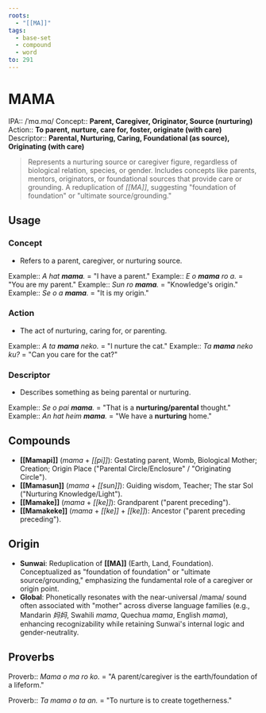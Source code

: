 ```yaml
---
roots:
  - "[[MA]]"
tags:
  - base-set
  - compound
  - word
to: 291
---
```

# MAMA

IPA::				/ˈmɑ.mɑ/
Concept::		**Parent, Caregiver, Originator, Source (nurturing)**
Action::		**To parent, nurture, care for, foster, originate (with care)**
Descriptor::	**Parental, Nurturing, Caring, Foundational (as source), Originating (with care)**

> Represents a nurturing source or caregiver figure, regardless of biological relation, species, or gender. Includes concepts like parents, mentors, originators, or foundational sources that provide care or grounding. A reduplication of *[[MA]]*, suggesting "foundation of foundation" or "ultimate source/grounding."

## Usage

### Concept
*   Refers to a parent, caregiver, or nurturing source.

Example::   *A hat **mama**.* = "I have a parent."
Example::   *E o **mama** ro a.* = "You are my parent."
Example::   *Sun ro **mama**.* = "Knowledge's origin."
Example::   *Se o a **mama**.* = "It is my origin."

### Action
*   The act of nurturing, caring for, or parenting.

Example::   *A ta **mama** neko.* = "I nurture the cat."
Example::   *Ta **mama** neko ku?* = "Can you care for the cat?"

### Descriptor
*   Describes something as being parental or nurturing.

Example::   *Se o pai **mama**.* = "That is a **nurturing/parental** thought."
Example::   *An hat heim **mama**.* = "We have a **nurturing** home."

## Compounds
*   **[[Mamapi]]** (*mama* + *[[pi]]*): Gestating parent, Womb, Biological Mother; Creation; Origin Place ("Parental Circle/Enclosure" / "Originating Circle").
*   **[[Mamasun]]** (*mama* + *[[sun]]*): Guiding wisdom, Teacher; The star Sol ("Nurturing Knowledge/Light").
*   **[[Mamake]]** (*mama* + *[[ke]]*): Grandparent ("parent preceding").
*   **[[Mamakeke]]** (*mama* + *[[ke]]* + *[[ke]]*): Ancestor ("parent preceding preceding").

## Origin
*   **Sunwai**: Reduplication of **[[MA]]** (Earth, Land, Foundation). Conceptualized as "foundation of foundation" or "ultimate source/grounding," emphasizing the fundamental role of a caregiver or origin point.
*   **Global**: Phonetically resonates with the near-universal /mama/ sound often associated with "mother" across diverse language families (e.g., Mandarin *妈妈*, Swahili *mama*, Quechua *mama*, English *mama*), enhancing recognizability while retaining Sunwai's internal logic and gender-neutrality.

## Proverbs

Proverb:: *Mama o ma ro ko.* = "A parent/caregiver is the earth/foundation of a lifeform."

Proverb:: *Ta mama o ta an.* = "To nurture is to create togetherness."

